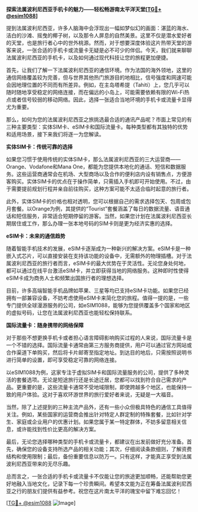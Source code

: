 **探索法属波利尼西亚手机卡的魅力——轻松畅游南太平洋天堂[[TG💪+ @esim1088](https://t.me/s/esim1088)]**

提到法属波利尼西亚，许多人脑海中会浮现出一幅如梦似幻的画面：湛蓝的海水、洁白的沙滩、摇曳的椰子树，以及那令人屏息的自然美景。这里不仅是潜水爱好者的天堂，也是旅行者心中的世外桃源。然而，对于想要深度体验这片热带天堂的游客来说，一张合适的手机卡或流量卡无疑是必不可少的伴侣。今天，我们就来聊聊法属波利尼西亚的手机卡，以及如何通过现代科技让您的旅程更加便捷。

首先，让我们了解一下法属波利尼西亚的通信环境。作为法国的海外领地，这里的通信网络覆盖较为完善，但与世界其他热门旅游目的地相比，信号强度和网速可能会因地理位置的不同而有所差异。例如，在主岛塔希提（Tahiti）上，您几乎可以随时随地享受稳定的网络连接，而在偏远的小岛上，可能需要依赖有限的Wi-Fi热点或者信号较弱的移动网络。因此，选择一张适合当地环境的手机卡或流量卡显得尤为重要。

那么，如何为您的法属波利尼西亚之旅挑选最合适的通讯产品呢？市面上常见的有三种主要类型：实体SIM卡、eSIM卡和国际流量卡。每种类型都有其独特的优势和适用场景，接下来我们将逐一为您解读。

**实体SIM卡：传统可靠的选择**

如果您习惯于使用传统的实体SIM卡，那么法属波利尼西亚的三大运营商——Orange、Vodafone和Mana One，都能为您提供本地化的通话、短信和数据服务。这些运营商通常会在机场、大型商场以及合作的便利店内设有销售点，方便游客购买。实体SIM卡的优点在于操作简单，只需插入手机即可开始使用。不过，由于需要提前规划行程并亲自前往购买，这种方案可能不太适合临时起意的旅行者。

此外，实体SIM卡的价格也相对透明，您可以根据自己的需求选择包天、包周或包月套餐。以Orange为例，其提供的“Tourist”套餐涵盖了每日的数据流量、语音通话和短信服务，非常适合短期停留的游客。当然，如果您计划在法属波利尼西亚长期居住或工作，那么办理一张本地号码的SIM卡则是更为经济实惠的选择。

**eSIM卡：未来的通信趋势**

随着智能手机技术的发展，eSIM卡逐渐成为一种新兴的解决方案。eSIM卡是一种嵌入式芯片，可以直接安装在支持该功能的设备中，无需额外的物理插槽。对于法属波利尼西亚的旅行者而言，eSIM卡的最大优势在于灵活性。无论您身处何地，都可以通过在线平台激活eSIM卡，并立即获得当地的网络服务。这种即时性使得eSIM卡成为商务人士和频繁出国旅行者的理想选择。

目前，许多高端智能手机品牌如苹果、三星等均已支持eSIM卡功能。如果您已经拥有一部兼容设备，不妨考虑使用eSIM卡来简化您的旅程。值得一提的是，一些专门提供全球漫游服务的公司，如eSIM1088，能够为您提供覆盖多个国家和地区的虚拟号码，让您在法属波利尼西亚也能轻松保持联系。

**国际流量卡：随身携带的网络保障**

对于那些不想更换手机卡或者担心语言障碍影响购买过程的人来说，国际流量卡是一个不错的选择。国际流量卡通常由第三方服务商提供，用户可以通过官方网站或合作渠道下单购买，然后将卡片邮寄至指定地址。到达目的地后，只需按照说明书进行简单的设置，即可享受稳定可靠的网络连接。

以eSIM1088为例，这家专注于虚拟SIM卡和国际流量服务的公司，提供了多种灵活的套餐选项。无论是短途旅行还是长途迁居，您都可以找到符合自己需求的产品。更重要的是，这些流量卡通常不受地域限制，即使跨越多个地区，也能保持一致的用户体验。这对于喜欢环游世界的旅行爱好者来说，无疑是一大福音。

当然，除了上述提到的三种主流产品外，还有一些小众但极具特色的通信工具值得关注。例如，某些国家的运营商会推出针对特定人群定制的特殊套餐，比如针对学生、家庭或企业用户的优惠计划。如果您属于某一特定群体，不妨多留意相关信息，或许能找到性价比更高的解决方案。

最后，无论您选择哪种类型的手机卡或流量卡，都建议在出发前做好充分准备。首先，确保您的设备支持所选产品的相关功能；其次，仔细阅读条款细则，了解资费结构和使用限制；最后，备份重要信息以防万一。只有这样，才能真正享受到法属波利尼西亚带来的无尽乐趣。

总而言之，一张合适的手机卡或流量卡不仅能让您的旅途更加顺畅，还能帮助您更好地融入当地文化，记录下每一个珍贵瞬间。希望本文能为正在筹备法属波利尼西亚之行的朋友们提供有益参考。祝您在这片南太平洋的瑰宝中留下难忘回忆！

[[TG💪+ @esim1088](https://t.me/s/esim1088) ![Image](https://i.postimg.cc/4NQfJmqS/Snipaste-2025-05-13-00-14-12.png)]